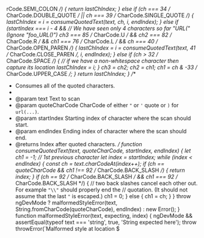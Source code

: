 rCode.SEMI_COLON */) {
            return lastChIndex;
        }
        else if (ch === 34 /* CharCode.DOUBLE_QUOTE */ || ch === 39 /* CharCode.SINGLE_QUOTE */) {
            lastChIndex = i = consumeQuotedText(text, ch, i, endIndex);
        }
        else if (startIndex ===
            i - 4 && // We have seen only 4 characters so far "URL(" (Ignore "foo_URL()")
            ch3 === 85 /* CharCode.U */ &&
            ch2 === 82 /* CharCode.R */ && ch1 === 76 /* CharCode.L */ && ch === 40 /* CharCode.OPEN_PAREN */) {
            lastChIndex = i = consumeQuotedText(text, 41 /* CharCode.CLOSE_PAREN */, i, endIndex);
        }
        else if (ch > 32 /* CharCode.SPACE */) {
            // if we have a non-whitespace character then capture its location
            lastChIndex = i;
        }
        ch3 = ch2;
        ch2 = ch1;
        ch1 = ch & -33 /* CharCode.UPPER_CASE */;
    }
    return lastChIndex;
}
/**
 * Consumes all of the quoted characters.
 *
 * @param text Text to scan
 * @param quoteCharCode CharCode of either `"` or `'` quote or `)` for `url(...)`.
 * @param startIndex Starting index of character where the scan should start.
 * @param endIndex Ending index of character where the scan should end.
 * @returns Index after quoted characters.
 */
function consumeQuotedText(text, quoteCharCode, startIndex, endIndex) {
    let ch1 = -1; // 1st previous character
    let index = startIndex;
    while (index < endIndex) {
        const ch = text.charCodeAt(index++);
        if (ch == quoteCharCode && ch1 !== 92 /* CharCode.BACK_SLASH */) {
            return index;
        }
        if (ch == 92 /* CharCode.BACK_SLASH */ && ch1 === 92 /* CharCode.BACK_SLASH */) {
            // two back slashes cancel each other out. For example `"\\"` should properly end the
            // quotation. (It should not assume that the last `"` is escaped.)
            ch1 = 0;
        }
        else {
            ch1 = ch;
        }
    }
    throw ngDevMode ? malformedStyleError(text, String.fromCharCode(quoteCharCode), endIndex) :
        new Error();
}
function malformedStyleError(text, expecting, index) {
    ngDevMode && assertEqual(typeof text === 'string', true, 'String expected here');
    throw throwError(`Malformed style at location $